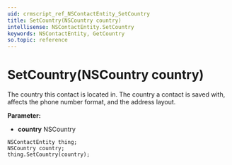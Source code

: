 ```yaml
---
uid: crmscript_ref_NSContactEntity_SetCountry
title: SetCountry(NSCountry country)
intellisense: NSContactEntity.SetCountry
keywords: NSContactEntity, GetCountry
so.topic: reference
---
```


# SetCountry(NSCountry country)

The country this contact is located in. The country a contact is saved with, affects the phone number format, and the address layout.

**Parameter:** 
 - **country** NSCountry

```crmscript
NSContactEntity thing;
NSCountry country;
thing.SetCountry(country);
```

